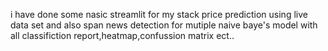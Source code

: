 i have done some nasic streamlit for my stack price prediction using live data set and also span news detection for mutiple naive baye's model with all classifiction report,heatmap,confussion matrix ect..
